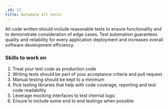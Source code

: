 ```yaml
---
_id: 12
title: Automate all tests
---
```


All code written should include reasonable tests to ensure functionality and to demonstrate consideration of edge cases. Test automation guarantees quality and reliability for every application deployment and increases overall software development efficiency.

### Skills to work on

1. Treat your test code as production code
1. Writing tests should be part of your acceptance criteria and pull request
1. Manual testing should be kept to a minimum
1. Pick testing libraries that help with code coverage, reporting and test code readability 
1. Leverage mocking interfaces to test internal logic
1. Ensure to include some end to end testings when possible


